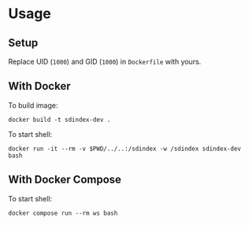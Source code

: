 # Usage

## Setup

Replace UID (`1000`) and GID (`1000`) in `Dockerfile` with yours.

## With Docker

To build image:

    docker build -t sdindex-dev .

To start shell:

    docker run -it --rm -v $PWD/../..:/sdindex -w /sdindex sdindex-dev bash

## With Docker Compose

To start shell:

    docker compose run --rm ws bash
